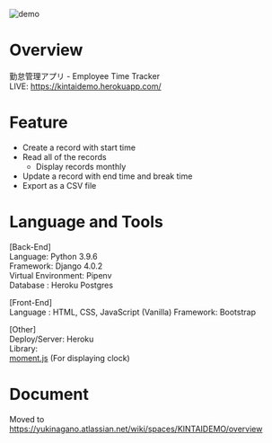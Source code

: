 ![demo](https://user-images.githubusercontent.com/32025126/156654218-a8a7c993-f628-42df-855a-eddf5f1c65e9.gif)

# Overview
勤怠管理アプリ - Employee Time Tracker  
LIVE: https://kintaidemo.herokuapp.com/

# Feature
- Create a record with start time
- Read all of the records
  - Display records monthly
- Update a record with end time and break time
- Export as a CSV file

# Language and Tools
[Back-End]  
Language: Python 3.9.6  
Framework: Django 4.0.2  
Virtual Environment: Pipenv  
Database : Heroku Postgres   

[Front-End]  
Language : HTML, CSS, JavaScript (Vanilla)
Framework: Bootstrap

[Other]  
Deploy/Server: Heroku  
Library:   
[moment.js](https://github.com/moment/moment/)  (For displaying clock)

# Document
Moved to
https://yukinagano.atlassian.net/wiki/spaces/KINTAIDEMO/overview
